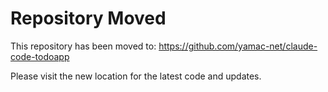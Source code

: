 # Repository Moved

This repository has been moved to: https://github.com/yamac-net/claude-code-todoapp

Please visit the new location for the latest code and updates.